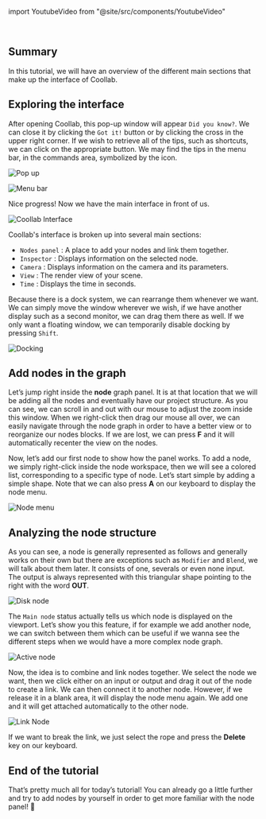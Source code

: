 import YoutubeVideo from "@site/src/components/YoutubeVideo"

<YoutubeVideo id="FK1sMPgcE4Q "/>
<br/>

## Summary

In this tutorial, we will have an overview of the different main sections that make up the interface of Coollab.

## Exploring the interface

After opening Coollab, this  pop-up window will appear <span class="icon-bubble"></span> `Did you know?`. We can close it by clicking the `Got it!` button or by clicking the cross in the upper right corner. If we wish to retrieve all of the tips, such as shortcuts, we can click on the appropriate button. We may find the tips in the menu bar, in the commands area, symbolized by the <span class="icon-rocket"></span> icon.

![Pop up](img/Tuto-Interface/PopUp.png)

![Menu bar](img/Tuto-Interface/MenuBar.png)

Nice progress! Now we have the main interface in front of us.

![Coollab Interface](img/Tuto-Interface/Coollab-Interface.png)

Coollab's interface is broken up into several main sections:

- `Nodes panel` <span class="icon-tree"></span> : A place to add your nodes and link them together.
- `Inspector` <span class="icon-equalizer"></span> : Displays information on the selected node.
- `Camera` <span class="icon-camera"></span> : Displays information on the camera and its parameters.
- `View` <span class="icon-image"></span> : The render view of your scene.
- `Time` <span class="icon-stopwatch"></span> : Displays the time in seconds.

Because there is a dock system, we can rearrange them whenever we want. We can simply move the window wherever we wish, if we have another display such as a second monitor, we can drag them there as well. If we only want a floating window, we can temporarily disable docking by pressing `Shift`.

![Docking](img/Tuto-Interface/Docking.png)

## Add nodes in the graph

Let’s jump right inside the **node** graph panel. It is at that location that we will be adding all the nodes and eventually have our project structure. As you can see, we can scroll in and out with our mouse to adjust the zoom inside this window. When we right-click then drag our mouse all over, we can easily navigate through the node graph in order to have a better view or to reorganize our nodes blocks. If we are lost, we can press **F** and it will automatically recenter the view on the nodes.

Now, let’s add our first node to show how the panel works. To add a node, we simply right-click inside the node workspace, then we will see a colored list, corresponding to a specific type of node. Let’s start simple by adding a simple shape. Note that we can also press **A** on our keyboard to display the node menu.

![Node menu](img/Tuto-Interface/NodeDropdownMenu.png)

## Analyzing the node structure

As you can see, a node is generally represented as follows and generally works on their own but there are exceptions such as `Modifier` and `Blend`, we will talk about them later. It consists of one, severals or even none input. The output is always represented with this triangular shape pointing to the right with the word <b>OUT</b>.

![Disk node](img/Tuto-Interface/DiskNode.png)

The `Main node` status actually tells us which node is displayed on the viewport. Let’s show you this feature, if for example we add another node, we can switch between them which can be useful if we wanna see the different steps when we would have a more complex node graph.

![Active node](img/Tuto-Interface/ActiveNode.png)

Now, the idea is to combine and link nodes together. We select the node we want, then we click either on an input or output and drag it out of the node to create a link. We can then connect it to another node. However, if we release it in a blank area, it will display the node menu again. We add one and it will get attached automatically to the other node.

![Link Node](img/Tuto-Interface/LinkNode.gif)

If we want to break the link, we just select the rope and press the **Delete** key on our keyboard.

## End of the tutorial

That’s pretty much all for today’s tutorial! You can already go a little further and try to add nodes by yourself in order to get more familiar with the node panel! 👋



